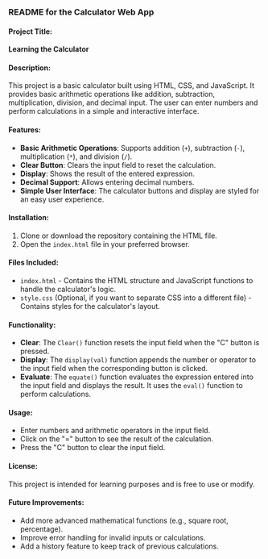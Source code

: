 ### README for the Calculator Web App

#### Project Title:
**Learning the Calculator**

#### Description:
This project is a basic calculator built using HTML, CSS, and JavaScript. It provides basic arithmetic operations like addition, subtraction, multiplication, division, and decimal input. The user can enter numbers and perform calculations in a simple and interactive interface.

#### Features:
- **Basic Arithmetic Operations**: Supports addition (`+`), subtraction (`-`), multiplication (`*`), and division (`/`).
- **Clear Button**: Clears the input field to reset the calculation.
- **Display**: Shows the result of the entered expression.
- **Decimal Support**: Allows entering decimal numbers.
- **Simple User Interface**: The calculator buttons and display are styled for an easy user experience.

#### Installation:
1. Clone or download the repository containing the HTML file.
2. Open the `index.html` file in your preferred browser.

#### Files Included:
- `index.html` - Contains the HTML structure and JavaScript functions to handle the calculator's logic.
- `style.css` (Optional, if you want to separate CSS into a different file) - Contains styles for the calculator's layout.

#### Functionality:
- **Clear**: The `Clear()` function resets the input field when the "C" button is pressed.
- **Display**: The `display(val)` function appends the number or operator to the input field when the corresponding button is clicked.
- **Evaluate**: The `equate()` function evaluates the expression entered into the input field and displays the result. It uses the `eval()` function to perform calculations.

#### Usage:
- Enter numbers and arithmetic operators in the input field.
- Click on the "=" button to see the result of the calculation.
- Press the "C" button to clear the input field.

#### License:
This project is intended for learning purposes and is free to use or modify.

#### Future Improvements:
- Add more advanced mathematical functions (e.g., square root, percentage).
- Improve error handling for invalid inputs or calculations.
- Add a history feature to keep track of previous calculations.


